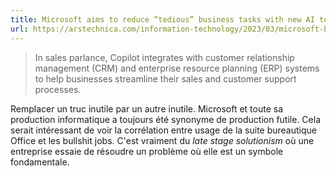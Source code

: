 ```yaml
---
title: Microsoft aims to reduce “tedious” business tasks with new AI tools
url: https://arstechnica.com/information-technology/2023/03/microsoft-brings-chatgpt-style-ai-to-developer-and-analysis-tools/
---
```


> In sales parlance, Copilot integrates with customer relationship management (CRM) and enterprise resource planning (ERP) systems to help businesses streamline their sales and customer support processes.

Remplacer un truc inutile par un autre inutile.
Microsoft et toute sa production informatique a toujours été synonyme de production futile.
Cela serait intéressant de voir la corrélation entre usage de la suite bureautique Office et les bullshit jobs.
C'est vraiment du *late stage solutionism* où une entreprise essaie de résoudre un problème où elle est un symbole fondamentale.
